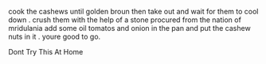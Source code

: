 cook the cashews until golden broun then take out and wait for them to cool down .
crush them with the help of a stone procured from the nation of mridulania 
add some oil tomatos and onion in the pan and put the cashew nuts in it .
youre good to go.




Dont Try This At Home